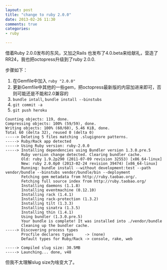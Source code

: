 ```yaml
---
layout: post
title: "change to ruby 2.0.0"
date: 2013-02-26 11:30
comments: true
categories: 
- ruby

---
```


借着Ruby 2.0.0发布的东风，又加之Rails 也发布了4.0.beta来给献礼，营造了RR24，我也把octopress升级到了ruby 2.0.0.

步骤如下：

1. 在Gemfile中加入 `ruby "2.0.0"`
2. 更新Gemfile中其他的一些gem，把octopress最新版的内容加进来即可，否则可能还是不能和2.0兼容的
3. `bundle intall`, `bundle install --binstubs`
4. `git commit -a`
5. `git push heroku`

```
Counting objects: 119, done.
Compressing objects: 100% (59/59), done.
Writing objects: 100% (60/60), 5.46 KiB, done.
Total 60 (delta 32), reused 0 (delta 0)
-----> Deleting 5 files matching .slugignore patterns.
-----> Ruby/Rack app detected
-----> Using Ruby version: ruby-2.0.0
-----> Installing dependencies using Bundler version 1.3.0.pre.5
       Ruby version change detected. Clearing bundler cache.
       Old: ruby 1.9.2p290 (2011-07-09 revision 32553) [x86_64-linux]
       New: ruby 2.0.0p0 (2013-02-24 revision 39474) [x86_64-linux]
       Running: bundle install --without development:test --path vendor/bundle --binstubs vendor/bundle/bin --deployment
       Fetching gem metadata from http://ruby.taobao.org/.
       Fetching full source index from http://ruby.taobao.org/
       Installing daemons (1.1.8)
       Installing eventmachine (0.12.10)
       Installing rack (1.4.1)
       Installing rack-protection (1.3.2)
       Installing tilt (1.3.3)
       Installing sinatra (1.3.5)
       Installing thin (1.4.1)
       Using bundler (1.3.0.pre.5)
       Your bundle is complete! It was installed into ./vendor/bundle
       Cleaning up the bundler cache.
-----> Discovering process types
       Procfile declares types     -> (none)
       Default types for Ruby/Rack -> console, rake, web

-----> Compiled slug size: 30.5MB
-----> Launching... done, v48
```

但我不太理解slug size为啥变大了。